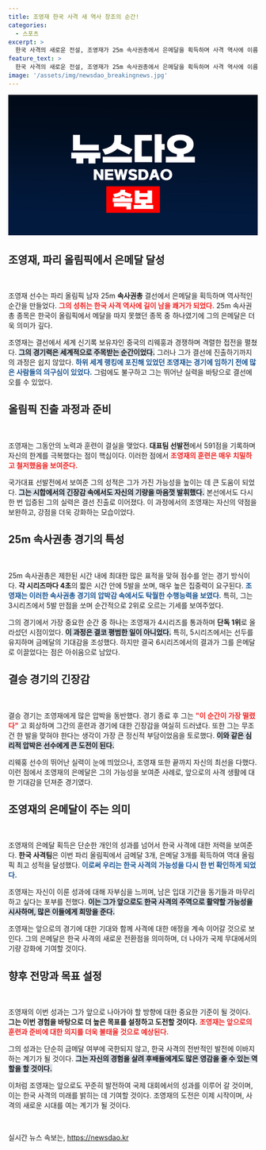 ```yaml
---
title: 조영재 한국 사격 새 역사 창조의 순간!
categories:
  - 스포츠
excerpt: >
  한국 사격의 새로운 전설, 조영재가 25m 속사권총에서 은메달을 획득하며 사격 역사에 이름을 새겼다. 세계 기록 보유자를 제치고 쟁쟁한 경쟁 속에서도 귀한 성과를 이룬 그의 이야기를 확인해보세요!
feature_text: >
  한국 사격의 새로운 전설, 조영재가 25m 속사권총에서 은메달을 획득하며 사격 역사에 이름을 새겼다. 세계 기록 보유자를 제치고 쟁쟁한 경쟁 속에서도 귀한 성과를 이룬 그의 이야기를 확인해보세요!
image: '/assets/img/newsdao_breakingnews.jpg'
---
```


<p><img src="/assets/img/newsdao_breakingnews.jpg" alt="bookingtag 속보" /></p>

<h2 data-ke-size="size26">조영재, 파리 올림픽에서 은메달 달성</h2>

<p data-ke-size="size16">&nbsp;</p>

<p>조영재 선수는 파리 올림픽 남자 25m <b>속사권총</b> 결선에서 은메달을 획득하며 역사적인 순간을 만들었다. <b><span style="color: #ee2323;">그의 성취는 한국 사격 역사에 길이 남을 쾌거가 되었다.</span></b> 25m 속사권총 종목은 한국이 올림픽에서 메달을 따지 못했던 종목 중 하나였기에 그의 은메달은 더욱 의미가 깊다. </p>

<p>조영재는 결선에서 세계 신기록 보유자인 중국의 리웨훙과 경쟁하며 격렬한 접전을 펼쳤다. <b><span style="background-color: #21538527;">그의 경기력은 세계적으로 주목받는 순간이었다.</span></b> 그러나 그가 결선에 진출하기까지의 과정은 쉽지 않았다. <b><span style="color: #1a5490;">하위 세계 랭킹에 포진해 있었던 조영재는 경기에 임하기 전에 많은 사람들의 의구심이 있었다.</span></b> 그럼에도 불구하고 그는 뛰어난 실력을 바탕으로 결선에 오를 수 있었다.</p>

<h2 data-ke-size="size26">올림픽 진출 과정과 준비</h2>

<p data-ke-size="size16">&nbsp;</p>

<p>조영재는 그동안의 노력과 훈련이 결실을 맺었다. <b>대표팀 선발전</b>에서 591점을 기록하며 자신의 한계를 극복했다는 점이 핵심이다. 이러한 점에서 <b><span style="color: #ee2323;">조영재의 훈련은 매우 치밀하고 철저했음을 보여준다.</span></b> </p>

<p>국가대표 선발전에서 보여준 그의 성적은 그가 가진 가능성을 높이는 데 큰 도움이 되었다. <b><span style="background-color: #21538527;">그는 시합에서의 긴장감 속에서도 자신의 기량을 마음껏 발휘했다.</span></b> 본선에서도 다시 한 번 입증된 그의 실력은 결선 진출로 이어졌다. 이 과정에서의 조영재는 자신의 약점을 보완하고, 강점을 더욱 강화하는 모습이었다.</p>

<h2 data-ke-size="size26">25m 속사권총 경기의 특성</h2>

<p data-ke-size="size16">&nbsp;</p>

<p>25m 속사권총은 제한된 시간 내에 최대한 많은 표적을 맞혀 점수를 얻는 경기 방식이다. <b>각 시리즈마다 4초</b>의 짧은 시간 안에 5발을 쏘며, 매우 높은 집중력이 요구된다. <b><span style="color: #1a5490;">조영재는 이러한 속사권총 경기의 압박감 속에서도 탁월한 수행능력을 보였다.</span></b> 특히, 그는 3시리즈에서 5발 만점을 쏘며 순간적으로 2위로 오르는 기세를 보여주었다. </p>

<p>그의 경기에서 가장 중요한 순간 중 하나는 조영재가 4시리즈를 통과하며 <b>단독 1위</b>로 올라섰던 시점이었다. <b><span style="background-color: #21538527;">이 과정은 결코 평범한 일이 아니었다.</span></b> 특히, 5시리즈에서는 선두를 유지하며 금메달의 기대감을 조성했다. 하지만 결국 6시리즈에서의 결과가 그를 은메달로 이끌었다는 점은 아쉬움으로 남았다.</p>

<h2 data-ke-size="size26">결승 경기의 긴장감</h2>

<p data-ke-size="size16">&nbsp;</p>

<p>결승 경기는 조영재에게 많은 압박을 동반했다. 경기 종료 후 그는 <b><span style="color: #ee2323;">"이 순간이 가장 떨렸다"</span></b> 고 회상하며 그간의 훈련과 경기에 대한 긴장감을 여실히 드러냈다. 또한 그는 무조건 한 발을 맞혀야 한다는 생각이 가장 큰 정신적 부담이었음을 토로했다. <b><span style="background-color: #21538527;">이와 같은 심리적 압박은 선수에게 큰 도전이 된다.</span></b> </p>

<p>리웨훙 선수의 뛰어난 실력이 눈에 띄었으나, 조영재 또한 끝까지 자신의 최선을 다했다. 이런 점에서 조영재의 은메달은 그의 가능성을 보여준 사례로, 앞으로의 사격 생활에 대한 기대감을 던져준 경기였다. </p>

<h2 data-ke-size="size26">조영재의 은메달이 주는 의미</h2>

<p data-ke-size="size16">&nbsp;</p>

<p>조영재의 은메달 획득은 단순한 개인의 성과를 넘어서 한국 사격에 대한 저력을 보여준다. <b>한국 사격팀</b>은 이번 파리 올림픽에서 금메달 3개, 은메달 3개를 획득하여 역대 올림픽 최고 성적을 달성했다. <b><span style="color: #1a5490;">이로써 우리는 한국 사격의 가능성을 다시 한 번 확인하게 되었다.</span></b> </p>

<p>조영재는 자신이 이룬 성과에 대해 자부심을 느끼며, 남은 입대 기간을 동기들과 마무리하고 싶다는 포부를 전했다. <b><span style="background-color: #21538527;">이는 그가 앞으로도 한국 사격의 주역으로 활약할 가능성을 시사하며, 많은 이들에게 희망을 준다.</span></b> </p>

<p>조영재는 앞으로의 경기에 대한 기대와 함께 사격에 대한 애정을 계속 이어갈 것으로 보인다. 그의 은메달은 한국 사격의 새로운 전환점을 의미하며, 더 나아가 국제 무대에서의 기량 강화에 기여할 것이다. </p>

<h2 data-ke-size="size26">향후 전망과 목표 설정</h2>

<p data-ke-size="size16">&nbsp;</p>

<p>조영재의 이번 성과는 그가 앞으로 나아가야 할 방향에 대한 중요한 기준이 될 것이다. <b>그는 이번 경험을 바탕으로 더 높은 목표를 설정하고 도전할 것이다.</b> <b><span style="color: #ee2323;">조영재는 앞으로의 훈련과 준비에 대한 의지를 더욱 불태울 것으로 예상된다.</span></b> </p>

<p>그의 성과는 단순히 금메달 여부에 국한되지 않고, 한국 사격의 전반적인 발전에 이바지하는 계기가 될 것이다. <b><span style="background-color: #21538527;">그는 자신의 경험을 살려 후배들에게도 많은 영감을 줄 수 있는 역할을 할 것이다.</span></b> </p>

<p>이처럼 조영재는 앞으로도 꾸준히 발전하여 국제 대회에서의 성과를 이루어 갈 것이며, 이는 한국 사격의 미래를 밝히는 데 기여할 것이다. 조영재의 도전은 이제 시작이며, 사격의 새로운 시대를 여는 계기가 될 것이다. </p>

<p data-ke-size="size16">&nbsp;</p>
실시간 뉴스 속보는, <a href="https://newsdao.kr" rel="dofollow">https://newsdao.kr</a>


